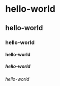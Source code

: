 # hello-world
## hello-world
### hello-world
#### hello-world
##### hello-world
###### hello-world
<a href = 'www.google.com'></a>
